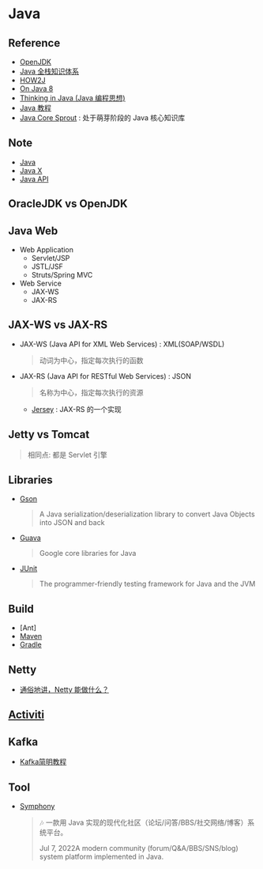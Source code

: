 # Java

## Reference

- [OpenJDK](https://github.com/openjdk)
- [Java 全栈知识体系](https://pdai.tech)
- [HOW2J](https://how2j.cn/)
- [On Java 8](https://github.com/LingCoder/OnJava8)
- [Thinking in Java (Java 编程思想)](https://github.com/quanke/think-in-java)
- [Java 教程](https://www.liaoxuefeng.com/wiki/1252599548343744)
- [Java Core Sprout](https://github.com/crossoverJie/JCSprout) : 处于萌芽阶段的 Java 核心知识库

## Note

- [Java](notes/Java.md)
- [Java X](notes/JavaX.md)
- [Java API](notes/JavaAPI.md)

## OracleJDK vs OpenJDK

## Java Web

- Web Application
    * Servlet/JSP
    * JSTL/JSF
    * Struts/Spring MVC
- Web Service
    * JAX-WS
    * JAX-RS

## JAX-WS vs JAX-RS

* JAX-WS (Java API for XML Web Services) : XML(SOAP/WSDL)
    > 动词为中心，指定每次执行的函数
- JAX-RS (Java API for RESTful Web Services) : JSON
    > 名称为中心，指定每次执行的资源
    * [Jersey](https://github.com/eclipse-ee4j/jersey) : JAX-RS 的一个实现

## Jetty vs Tomcat
> 相同点: 都是 Servlet 引擎

## Libraries

- [Gson](https://github.com/google/gson) 
    > A Java serialization/deserialization library to convert Java Objects into JSON and back
- [Guava](https://github.com/google/guava)
    > Google core libraries for Java
- [JUnit](https://github.com/junit-team/junit5)
    > The programmer-friendly testing framework for Java and the JVM

## Build

- [Ant]
- [Maven](notes/Maven.md)
- [Gradle](notes/Gradle.md)

## Netty

- [通俗地讲，Netty 能做什么？](https://www.zhihu.com/question/24322387)

## [Activiti](notes/Activiti.md)

## Kafka

- [Kafka简明教程](https://zhuanlan.zhihu.com/p/37405836)

## Tool

- [Symphony](https://github.com/88250/symphony)
    > 🎶 一款用 Java 实现的现代化社区（论坛/问答/BBS/社交网络/博客）系统平台。
    >
    > Jul 7, 2022A modern community (forum/Q&A/BBS/SNS/blog) system platform implemented in Java.